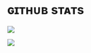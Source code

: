 # ɢɪᴛʜᴜʙ sᴛᴀᴛs
<p align="left">
<a href="https://github-readme-stats-rongronggg9.vercel.app/api?username=Muunatic&show_icons=true&count_private=true&include_all_commits=true&theme=tokyonight&custom_title=Muunatic%20GitHub%20Stats&hide_border=true"><img src="https://github-readme-stats-rongronggg9.vercel.app/api?username=Muunatic&show_icons=true&count_private=true&include_all_commits=true&theme=tokyonight&custom_title=Muunatic%20GitHub%20Stats&hide_border=true">
</p>
<p align="left">
<a href="https://github-readme-stats-git-masterrstaa-rickstaa.vercel.app/api/top-langs?username=Muunatic&layout=compact&langs_count=10&theme=tokyonight&hide_border=true"><img src="https://github-readme-stats-git-masterrstaa-rickstaa.vercel.app/api/top-langs?username=Muunatic&layout=compact&langs_count=10&theme=tokyonight&hide_border=true">
</p>

